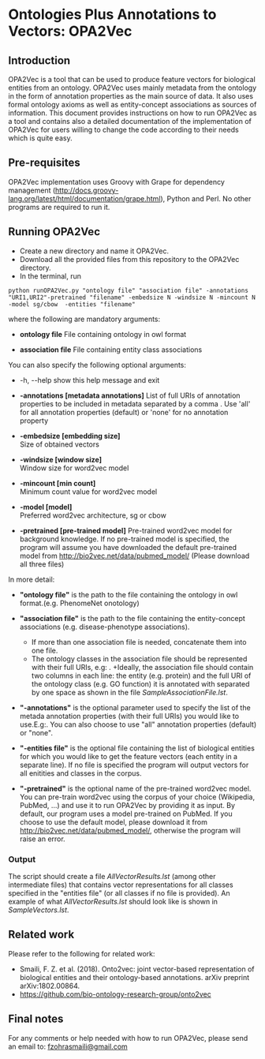 # Ontologies Plus Annotations to Vectors: OPA2Vec
## Introduction
OPA2Vec is a tool that can be used to produce feature vectors for biological entities from an ontology. OPA2Vec uses mainly metadata from the ontology in the form of annotation properties as the main source of data. It also uses formal ontology axioms as well as entity-concept associations as sources of information. 
This document provides instructions on how to run OPA2Vec as a tool and contains also a detailed documentation of the implementation of OPA2Vec for users willing to change the code according to their needs which is quite easy.
## Pre-requisites
OPA2Vec implementation uses Groovy with Grape for dependency management (http://docs.groovy-lang.org/latest/html/documentation/grape.html), Python and Perl. No other programs are required to run it.
## Running OPA2Vec
- Create a new directory and name it OPA2Vec.
- Download all the provided files from this repository to the OPA2Vec directory.
- In the terminal, run 
```
python runOPA2Vec.py "ontology file" "association file" -annotations "URI1,URI2"-pretrained "filename" -embedsize N -windsize N -mincount N -model sg/cbow  -entities "filename"
```
where the following are mandatory arguments:

 - **ontology file**            File containing ontology in owl format
  
 - **association file**         File containing entity class associations
  

You can also specify the following optional arguments:

 -  -h, --help              show this help message and exit
 
 -  **-annotations [metadata annotations]**
 List of full URIs of annotation properties to be included in metadata separated by a comma . Use 'all' for all annotation properties (default) or 'none' for no annotation property

 -  **-embedsize [embedding size]**  
                                Size of obtained vectors

 - **-windsize [window size]**  
                                Window size for word2vec model

  - **-mincount [min count]**  
                                Minimum count value for word2vec model
  - **-model [model]**         
  Preferred word2vec architecture, sg or cbow
 
  - **-pretrained [pre-trained model]**
  Pre-trained word2vec model for background knowledge. If no pre-trained model is specified, the program will assume you have downloaded the default pre-trained model from http://bio2vec.net/data/pubmed_model/ (Please download all three files)
 
  
In more detail:
- **"ontology file"** is the path to the file containing the ontology in owl format.(e.g. PhenomeNet onotology)
- **"association file"** is the path to the file containing the entity-concept associations (e.g. disease-phenotype associations).  
    + If more than one association file is needed, concatenate them into one file.
    + The ontology classes in the association file should be represented with their full URIs, e.g: .
    +Ideally, the association file should contain two columns in each line: the entity (e.g. protein) and the full URI of the ontology class (e.g. GO function) it is annotated with separated by one space as shown in the file *SampleAssociationFile.lst*. 

- **"-annotations"** is the optional parameter used to specify the list of the metada annotation properties (with their full URIs) you would like to use.E.g:. You can also choose to use "all" annotation properties (default) or "none".
- **"-entities file"** is the optional file containing the list of biological entities for which you would like to get the feature vectors (each entity in a separate line). If no file is specified the program will output vectors for all enitities and classes in the corpus.
- **"-pretrained"** is the optional name of the pre-trained word2vec model. You can pre-train word2vec using the corpus of your choice (Wikipedia, PubMed, ...) and use it to run OPA2Vec by providing it as input. By default, our program uses a model pre-trained on PubMed. If you choose to use the default model, please download it from  http://bio2vec.net/data/pubmed_model/, otherwise the program will raise an error. 
### Output
The script should create a file *AllVectorResults.lst* (among other intermediate files) that contains vector representations for all classes specified in the "entities file" (or all classes if no file is provided). An example of what *AllVectorResults.lst* should look like is shown in *SampleVectors.lst*.

## Related work
Please refer to the following  for related work:
- Smaili, F. Z. et al. (2018). Onto2vec: joint vector-based representation of
biological entities and their ontology-based annotations. arXiv preprint
arXiv:1802.00864.
- https://github.com/bio-ontology-research-group/onto2vec
## Final notes
For any comments or help needed with how to run OPA2Vec, please send an email to: fzohrasmaili@gmail.com
